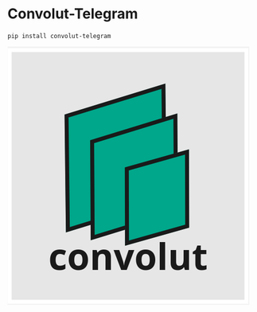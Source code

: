 # Convolut-Telegram
```shell script
pip install convolut-telegram
```
![convolut](https://raw.githubusercontent.com/convolut/convolut/master/docs/img/logo.png)
